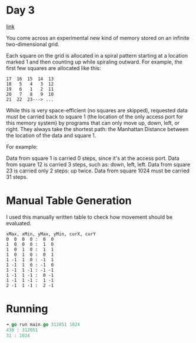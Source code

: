 # Day 3

[link](http://adventofcode.com/2017/day/3)

You come across an experimental new kind of memory stored on an infinite
two-dimensional grid.

Each square on the grid is allocated in a spiral pattern starting at a location
marked 1 and then counting up while spiraling outward. For example, the first
few squares are allocated like this:

```
17  16  15  14  13
18   5   4   3  12
19   6   1   2  11
20   7   8   9  10
21  22  23---> ...
```

While this is very space-efficient (no squares are skipped), requested data must
be carried back to square 1 (the location of the only access port for this
memory system) by programs that can only move up, down, left, or right. They
always take the shortest path: the Manhattan Distance between the location of
the data and square 1.

For example:

Data from square 1 is carried 0 steps, since it's at the access port. Data from
square 12 is carried 3 steps, such as: down, left, left. Data from square 23 is
carried only 2 steps: up twice. Data from square 1024 must be carried 31 steps.

# Manual Table Generation

I used this manually written table to check how movement should be evaluated.

```
xMax, xMin, yMax, yMin, curX, curY
0  0  0  0 :  0  0
1  0  0  0 :  1  0
1  0  1  0 :  1  1
1  0  1  0 :  0  1
1 -1  1  0 : -1  1
1 -1  1  0 : -1  0
1 -1  1 -1 : -1 -1
1 -1  1 -1 :  0 -1
1 -1  1 -1 :  1 -1
2 -1  1 -1 :  2 -1
```

# Running

```go
➜ go run main.go 312051 1024
430 : 312051
31 : 1024
```
